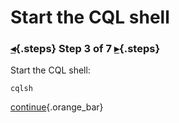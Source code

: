 <div class="top">

# Start the CQL shell
### [◂](command:katapod.loadPage?step2){.steps} Step 3 of 7 [▸](command:katapod.loadPage?step4){.steps}
</div>

Start the CQL shell:
```
cqlsh
```

[continue](command:katapod.loadPage?step4){.orange_bar}